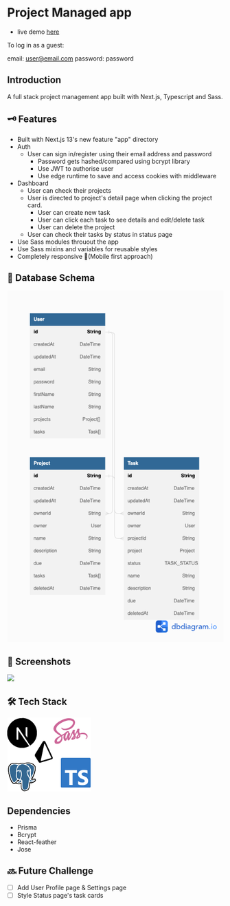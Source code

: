 # Project Managed app

* live demo <a href="https://tiny-post-app.vercel.app/" target="_blank" rel="noopener">here</a>

To log in as a guest: 

email: user@email.com
password: password

## Introduction

A full stack project management app built with Next.js, Typescript and Sass.


## 🗝️ Features

* Built with Next.js 13's new feature "app" directory
* Auth
  * User can sign in/register using their email address and password
    * Password gets hashed/compared using bcrypt library
    * Use JWT to authorise user
    * Use edge runtime to save and access cookies with middleware
* Dashboard 
  * User can check their projects
  * User is directed to project's detail page when clicking the project card.
    * User can create new task
    * User can click each task to see details and edit/delete task
    * User can delete the project
  * User can check their tasks by status in status page
* Use Sass modules throuout the app
* Use Sass mixins and variables for reusable styles
* Completely responsive 🙌(Mobile first approach)

## 📀 Database Schema
![schema](./public/schema-diagram.png)

## 📸 Screenshots
<img src="https://imgur.com/WmVKOXb.jpg" width="350" height="auto">

## 🛠️ Tech Stack
![techStack](./public/techstack.png)

## Dependencies
* Prisma
* Bcrypt
* React-feather
* Jose
## 🔜 Future Challenge
- [ ] Add User Profile page & Settings page
- [ ] Style Status page's task cards